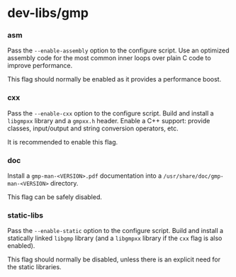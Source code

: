 # dev-libs/gmp

### asm
Pass the `--enable-assembly` option to the configure script. Use an optimized assembly code for the most common inner loops over plain C code to improve performance.

This flag should normally be enabled as it provides a performance boost.

### cxx
Pass the `--enable-cxx` option to the configure script. Build and install a `libgmpxx` library and a `gmpxx.h` header. Enable a C++ support: provide classes, input/output and string conversion operators, etc.

It is recommended to enable this flag.

### doc
Install a `gmp-man-<VERSION>.pdf` documentation into a `/usr/share/doc/gmp-man-<VERSION>` directory.

This flag can be safely disabled.

### static-libs
Pass the `--enable-static` option to the configure script. Build and install a statically linked `libgmp` library (and a `libgmpxx` library if the `cxx` flag is also enabled).

This flag should normally be disabled, unless there is an explicit need for the static libraries.
